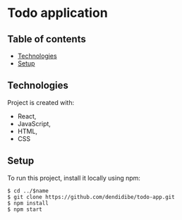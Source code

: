 # Todo application


## Table of contents
* [Technologies](#technologies)
* [Setup](#setup)


## Technologies
Project is created with:
* React,
* JavaScript, 
* HTML, 
* CSS

## Setup

To run this project, install it locally using npm:

```
$ cd ../$name
$ git clone https://github.com/dendidibe/todo-app.git
$ npm install
$ npm start
```
